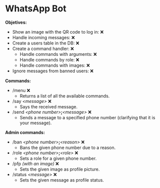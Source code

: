 # WhatsApp Bot

**Objetives:**

-   Show an image with the QR code to log in: ❌
-   Handle incoming messages: ❌
-   Create a users table in the DB: ❌
-   Create a command handler: ❌
    -   Handle commands with arguments: ❌
    -   Handle commands by role: ❌
    -   Handle commands with images: ❌
-   Ignore messages from banned users: ❌

**Commands:**

-   /menu ❌
    -   Returns a list of all the available commands.
-   /say _\<message>_ ❌
    -   Says the received message.
-   /send _\<phone number>_**;**_\<message>_ ❌
    -   Sends a message to a specified phone number (clarifying that it is your message).

**Admin commands:**

-   /ban _\<phone number>_**;**_\<reason>_ ❌
    -   Bans the given phone number due to a reason.
-   /role _\<phone number>_**;**_\<role>_ ❌
    -   Sets a role for a given phone number.
-   /pfp _(with an image)_ ❌
    -   Sets the given image as profile picture.
-   /status _\<message>_ ❌
    -   Sets the given message as profile status.

